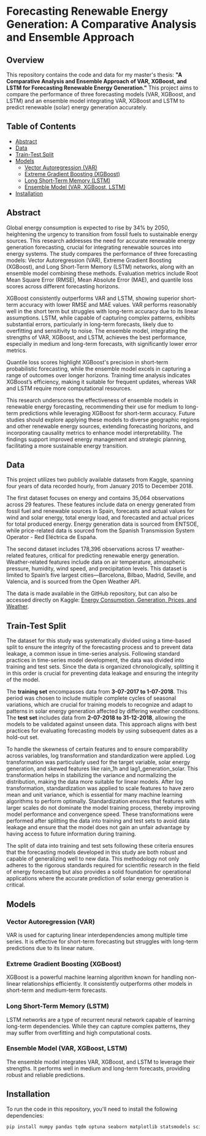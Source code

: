 # Forecasting Renewable Energy Generation: A Comparative Analysis and Ensemble Approach

## Overview

This repository contains the code and data for my master's thesis: **"A Comparative Analysis and Ensemble Approach of VAR, XGBoost, and LSTM for Forecasting Renewable Energy Generation."** This project aims to compare the performance of three forecasting models (VAR, XGBoost, and LSTM) and an ensemble model integrating VAR, XGBoost and LSTM to predict renewable (solar) energy generation accurately. 

## Table of Contents

- [Abstract](#abstract)
- [Data](#data)
- [Train-Test Split](#train-test-split)
- [Models](#models)
  - [Vector Autoregression (VAR)](#vector-autoregression-var)
  - [Extreme Gradient Boosting (XGBoost)](#extreme-gradient-boosting-xgboost)
  - [Long Short-Term Memory (LSTM)](#long-short-term-memory-lstm)
  - [Ensemble Model (VAR, XGBoost, LSTM)](#ensemble-model-var-xgboost-lstm)
- [Installation](#installation)

## Abstract

Global energy consumption is expected to rise by 34% by 2050, heightening the urgency to transition from fossil fuels to sustainable energy sources. This research addresses the need for accurate renewable energy generation forecasting, crucial for integrating renewable sources into energy systems. The study compares the performance of three forecasting models: Vector Autoregression (VAR), Extreme Gradient Boosting (XGBoost), and Long Short-Term Memory (LSTM) networks, along with an ensemble model combining these methods. Evaluation metrics include Root Mean Square Error (RMSE), Mean Absolute Error (MAE), and quantile loss scores across different forecasting horizons.

XGBoost consistently outperforms VAR and LSTM, showing superior short-term accuracy with lower RMSE and MAE values. VAR performs reasonably well in the short term but struggles with long-term accuracy due to its linear assumptions. LSTM, while capable of capturing complex patterns, exhibits substantial errors, particularly in long-term forecasts, likely due to overfitting and sensitivity to noise. The ensemble model, integrating the strengths of VAR, XGBoost, and LSTM, achieves the best performance, especially in medium and long-term forecasts, with significantly lower error metrics.

Quantile loss scores highlight XGBoost's precision in short-term probabilistic forecasting, while the ensemble model excels in capturing a range of outcomes over longer horizons. Training time analysis indicates XGBoost’s efficiency, making it suitable for frequent updates, whereas VAR and LSTM require more computational resources.

This research underscores the effectiveness of ensemble models in renewable energy forecasting, recommending their use for medium to long-term predictions while leveraging XGBoost for short-term accuracy. Future studies should explore applying these models to diverse geographic regions and other renewable energy sources, extending forecasting horizons, and incorporating causality metrics to enhance model interpretability. The findings support improved energy management and strategic planning, facilitating a more sustainable energy transition.

## Data 

This project utilizes two publicly available datasets from Kaggle, spanning four years of data recorded hourly, from January 2015 to December 2018.

The first dataset focuses on energy and contains 35,064 observations across 29 features. These features include data on energy generated from fossil fuel and renewable sources in Spain, forecasts and actual values for wind and solar energy, total energy load, and forecasted and actual prices for total produced energy. Energy generation data is sourced from ENTSOE, while price-related data is sourced from the Spanish Transmission System Operator - Red Eléctrica de España.

The second dataset includes 178,396 observations across 17 weather-related features, critical for predicting renewable energy generation. Weather-related features include data on air temperature, atmospheric pressure, humidity, wind speed, and precipitation levels. This dataset is limited to Spain’s five largest cities—Barcelona, Bilbao, Madrid, Seville, and Valencia, and is sourced from the Open Weather API.

The data is made available in the GitHub repository, but can also be accessed directly on Kaggle: [Energy Consumption, Generation, Prices, and Weather](https://www.kaggle.com/datasets/nicholasjhana/energy-consumption-generation-prices-and-weather).

## Train-Test Split

The dataset for this study was systematically divided using a time-based split to ensure the integrity of the forecasting process and to prevent data leakage, a common issue in time-series analysis. Following standard practices in time-series model development, the data was divided into training and test sets. Since the data is organized chronologically, splitting it in this order is crucial for preventing data leakage and ensuring the integrity of the model.

The **training set** encompasses data from **3-07-2017 to 1-07-2018**. This period was chosen to include multiple complete cycles of seasonal variations, which are crucial for training models to recognize and adapt to patterns in solar energy generation affected by differing weather conditions. The **test set** includes data from **2-07-2018 to 31-12-2018**, allowing the models to be validated against unseen data. This approach aligns with best practices for evaluating forecasting models by using subsequent dates as a hold-out set.

To handle the skewness of certain features and to ensure comparability across variables, log transformation and standardization were applied. Log transformation was particularly used for the target variable, solar energy generation, and skewed features like rain_1h and lag1_generation_solar. This transformation helps in stabilizing the variance and normalizing the distribution, making the data more suitable for linear models. After log transformation, standardization was applied to scale features to have zero mean and unit variance, which is essential for many machine learning algorithms to perform optimally. Standardization ensures that features with larger scales do not dominate the model training process, thereby improving model performance and convergence speed. These transformations were performed after splitting the data into training and test sets to avoid data leakage and ensure that the model does not gain an unfair advantage by having access to future information during training.

The split of data into training and test sets following these criteria ensures that the forecasting models developed in this study are both robust and capable of generalizing well to new data. This methodology not only adheres to the rigorous standards required for scientific research in the field of energy forecasting but also provides a solid foundation for operational applications where the accurate prediction of solar energy generation is critical.

## Models

### Vector Autoregression (VAR)

VAR is used for capturing linear interdependencies among multiple time series. It is effective for short-term forecasting but struggles with long-term predictions due to its linear nature.

### Extreme Gradient Boosting (XGBoost)

XGBoost is a powerful machine learning algorithm known for handling non-linear relationships efficiently. It consistently outperforms other models in short-term and medium-term forecasts.

### Long Short-Term Memory (LSTM)

LSTM networks are a type of recurrent neural network capable of learning long-term dependencies. While they can capture complex patterns, they may suffer from overfitting and high computational costs.

### Ensemble Model (VAR, XGBoost, LSTM)

The ensemble model integrates VAR, XGBoost, and LSTM to leverage their strengths. It performs well in medium and long-term forecasts, providing robust and reliable predictions.

## Installation

To run the code in this repository, you'll need to install the following dependencies:

```bash
pip install numpy pandas tqdm optuna seaborn matplotlib statsmodels scikit-learn xgboost tensorflow arch
